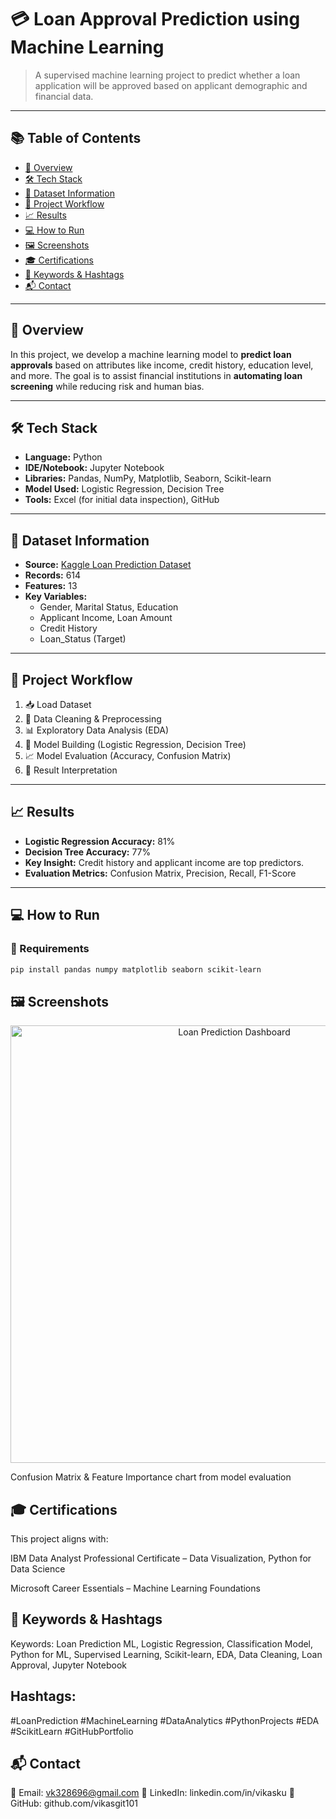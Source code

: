# 💳 Loan Approval Prediction using Machine Learning

> A supervised machine learning project to predict whether a loan application will be approved based on applicant demographic and financial data.

---

## 📚 Table of Contents
- [📌 Overview](#-overview)
- [🛠 Tech Stack](#-tech-stack)
- [📂 Dataset Information](#-dataset-information)
- [🔄 Project Workflow](#-project-workflow)
- [📈 Results](#-results)
- [💻 How to Run](#-how-to-run)
- [🖼️ Screenshots](#-screenshots)
- [🎓 Certifications](#-certifications)
- [📣 Keywords & Hashtags](#-keywords--hashtags)
- [📬 Contact](#-contact)

---

## 📌 Overview

In this project, we develop a machine learning model to **predict loan approvals** based on attributes like income, credit history, education level, and more. The goal is to assist financial institutions in **automating loan screening** while reducing risk and human bias.

---

## 🛠 Tech Stack

- **Language:** Python
- **IDE/Notebook:** Jupyter Notebook
- **Libraries:** Pandas, NumPy, Matplotlib, Seaborn, Scikit-learn
- **Model Used:** Logistic Regression, Decision Tree
- **Tools:** Excel (for initial data inspection), GitHub

---

## 📂 Dataset Information

- **Source:** [Kaggle Loan Prediction Dataset](https://www.kaggle.com/)
- **Records:** 614
- **Features:** 13
- **Key Variables:**
  - Gender, Marital Status, Education
  - Applicant Income, Loan Amount
  - Credit History
  - Loan_Status (Target)

---

## 🔄 Project Workflow

1. 📥 Load Dataset  
2. 🧼 Data Cleaning & Preprocessing  
3. 📊 Exploratory Data Analysis (EDA)  
4. 🧠 Model Building (Logistic Regression, Decision Tree)  
5. 📈 Model Evaluation (Accuracy, Confusion Matrix)  
6. 🧪 Result Interpretation

---

## 📈 Results

- **Logistic Regression Accuracy:** 81%
- **Decision Tree Accuracy:** 77%
- **Key Insight:** Credit history and applicant income are top predictors.
- **Evaluation Metrics:** Confusion Matrix, Precision, Recall, F1-Score

---

## 💻 How to Run

### 🔧 Requirements
```bash
pip install pandas numpy matplotlib seaborn scikit-learn
```


## 🖼️ Screenshots
<p align="center"> <img src="./assets/loan_approval_prediction.png" alt="Loan Prediction Dashboard" width="700"> </p>
Confusion Matrix & Feature Importance chart from model evaluation

## 🎓 Certifications
This project aligns with:

IBM Data Analyst Professional Certificate – Data Visualization, Python for Data Science

Microsoft Career Essentials – Machine Learning Foundations

## 📣 Keywords & Hashtags
Keywords:
Loan Prediction ML, Logistic Regression, Classification Model, Python for ML, Supervised Learning, Scikit-learn, EDA, Data Cleaning, Loan Approval, Jupyter Notebook

## Hashtags:
#LoanPrediction #MachineLearning #DataAnalytics #PythonProjects #EDA #ScikitLearn #GitHubPortfolio

## 📬 Contact
📧 Email: vk328696@gmail.com
🔗 LinkedIn: linkedin.com/in/vikasku
📂 GitHub: github.com/vikasgit101
